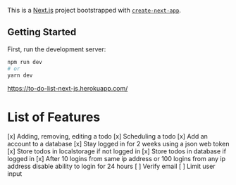 This is a [Next.js](https://nextjs.org/) project bootstrapped with [`create-next-app`](https://github.com/vercel/next.js/tree/canary/packages/create-next-app).

## Getting Started

First, run the development server:

```bash
npm run dev
# or
yarn dev
```
https://to-do-list-next-js.herokuapp.com/

# List of Features
[x] Adding, removing, editing a todo
[x] Scheduling a todo
[x] Add an account to a database
[x] Stay logged in for 2 weeks using a json web token
[x] Store todos in localstorage if not logged in
[x] Store todos in database if logged in
[x] After 10 logins from same ip address or 100 logins from any ip address disable ability to login for 24 hours
[ ] Verify email
[ ] Limit user input
